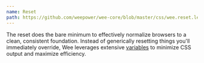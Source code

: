 ```yaml
---
name: Reset
path: https://github.com/weepower/wee-core/blob/master/css/wee.reset.less
---
```


The reset does the bare minimum to effectively normalize browsers to a clean, consistent foundation. Instead of generically resetting things you'll immediately override, Wee leverages extensive [variables](/style/variables) to minimize CSS output and maximize efficiency.